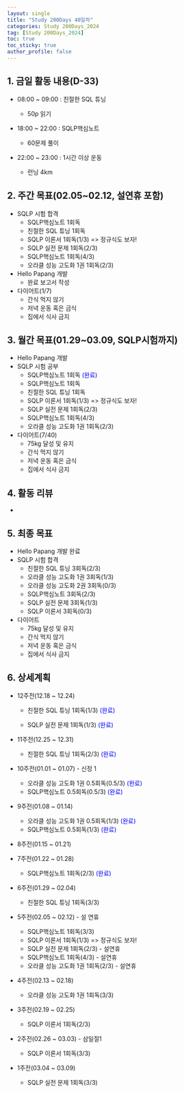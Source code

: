 ```yaml
---
layout: single
title: "Study 200Days 40일차"
categories: Study 200Days_2024
tag: [Study 200Days_2024]
toc: true
toc_sticky: true
author_profile: false
---
```


## 1. 금일 활동 내용(D-33)

* 08:00 ~ 09:00 : 친절한 SQL 튜닝
  * 50p 읽기
* 18:00 ~ 22:00 : SQLP핵심노트
  * 60문제 풀이

* 22:00 ~ 23:00 : 1시간 이상 운동
  * 런닝 4km



##  2. 주간 목표(02.05~02.12, 설연휴 포함)

* SQLP 시험 합격
  * SQLP핵심노트 1회독
  * 친절한 SQL 튜닝 1회독
  * SQLP 이론서 1회독(1/3) => 정규식도 보자!
  * SQLP 실전 문제 1회독(2/3)
  * SQLP핵심노트 1회독(4/3)
  * 오라클 성능 고도화 1권 1회독(2/3)
* Hello Papang 개발
  * 완료 보고서 작성
* 다이어트(1/7)
  * 간식 먹지 않기
  * 저녁 운동 혹은 금식
  * 집에서 식사 금지



## 3. 월간 목표(01.29~03.09, SQLP시험까지)

* Hello Papang 개발
* SQLP 시험 공부
  * SQLP핵심노트 1회독 <span style = "color:blue">(완료)</span>
  * SQLP핵심노트 1회독
  * 친절한 SQL 튜닝 1회독
  * SQLP 이론서 1회독(1/3) => 정규식도 보자!
  * SQLP 실전 문제 1회독(2/3)
  * SQLP핵심노트 1회독(4/3)
  * 오라클 성능 고도화 1권 1회독(2/3)
* 다이어트(7/40)
  * 75kg 달성 및 유지
  * 간식 먹지 않기
  * 저녁 운동 혹은 금식
  * 집에서 식사 금지



## 4. 활동 리뷰

* 



## 5. 최종 목표

* Hello Papang 개발 완료
* SQLP 시험 합격
  * 친절한 SQL 튜닝 3회독(2/3)
  * 오라클 성능 고도화 1권 3회독(1/3)
  * 오라클 성능 고도화 2권 3회독(0/3)
  * SQLP핵심노트 3회독(2/3)
  * SQLP 실전 문제 3회독(1/3)
  * SQLP 이론서 3회독(0/3)
* 다이어트
  * 75kg 달성 및 유지
  * 간식 먹지 않기
  * 저녁 운동 혹은 금식
  * 집에서 식사 금지



## 6. 상세계획

* 12주전(12.18 ~ 12.24)
  * 친절한 SQL 튜닝 1회독(1/3) <span style = "color:blue">(완료)</span>

  * SQLP 실전 문제 1회독(1/3) <span style = "color:blue">(완료)</span>
* 11주전(12.25 ~ 12.31)
  * 친절한 SQL 튜닝 1회독(2/3) <span style = "color:blue">(완료)</span>
* 10주전(01.01 ~ 01.07) - 신정 1
  * 오라클 성능 고도화 1권 0.5회독(0.5/3) <span style = "color:blue">(완료)</span>
  * SQLP핵심노트 0.5회독(0.5/3) <span style = "color:blue">(완료)</span>
* 9주전(01.08 ~ 01.14)
  * 오라클 성능 고도화 1권 0.5회독(1/3) <span style = "color:blue">(완료)</span>
  * SQLP핵심노트 0.5회독(1/3) <span style = "color:blue">(완료)</span>
* 8주전(01.15 ~ 01.21)
* 7주전(01.22 ~ 01.28)
  * SQLP핵심노트 1회독(2/3)  <span style = "color:blue">(완료)</span>
* 6주전(01.29 ~ 02.04)
  * 친절한 SQL 튜닝 1회독(3/3)
* 5주전(02.05 ~ 02.12) - 설 연휴
  * SQLP핵심노트 1회독(3/3)
  * SQLP 이론서 1회독(1/3) => 정규식도 보자!
  * SQLP 실전 문제 1회독(2/3) - 설연휴
  * SQLP핵심노트 1회독(4/3) - 설연휴
  * 오라클 성능 고도화 1권 1회독(2/3) - 설연휴



* 4주전(02.13 ~ 02.18)
  * 오라클 성능 고도화 1권 1회독(3/3)
* 3주전(02.19 ~ 02.25)
  * SQLP 이론서 1회독(2/3)
* 2주전(02.26 ~ 03.03) - 삼일절1

  * SQLP 이론서 1회독(3/3)
* 1주전(03.04 ~ 03.09)
  * SQLP 실전 문제 1회독(3/3)
